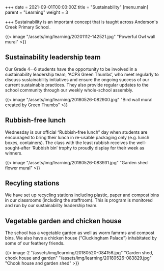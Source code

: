 +++
date = 2021-09-01T00:00:00Z
title = "Sustainability"
[menu.main]
parent = "Learning"
weight = 3

+++
Sustainability is an important concept that is taught across Anderson's Creek Primary School.

{{< image "/assets/img/learning/20201112-142521.jpg" "Powerful Owl wall mural" >}}

## Sustainability leadership team

Our Grade 4--6 students have the opportunity to be involved in a sustainability leadership team, ‘ACPS Green Thumbs’, who meet regularly to discuss sustainability initiatives and ensure the ongoing success of our current sustainable practices. They also provide regular updates to the school community through our weekly whole-school assembly.

{{< image "/assets/img/learning/20180526-082900.jpg" "Bird wall mural created by Green Thumbs" >}}

## Rubbish-free lunch

Wednesday is our official “Rubbish-free lunch” day when students are encouraged to bring their lunch in re-usable packaging only (e.g. lunch boxes, containers). The class with the least rubbish receives the well-sought-after ‘Rubbish bin’ trophy to proudly display for their week as winners.

{{< image "/assets/img/learning/20180526-083931.jpg" "Garden shed flower mural" >}}

## Recyling stations

We have set up recycling stations including plastic, paper and compost bins in our classrooms (including the staffroom). This is program is monitored and run by our sustainability leadership team.

## Vegetable garden and chicken house

The school has a vegetable garden as well as worm famrms and compost bins. We also have a chicken house ("Cluckingham Palace") inhabitated by some of our feathery friends.

{{< image-2 "/assets/img/learning/20180520-084156.jpg" "Garden shed, chook house and garden" "/assets/img/learning/20180526-083829.jpg" "Chook house and garden shed" >}}